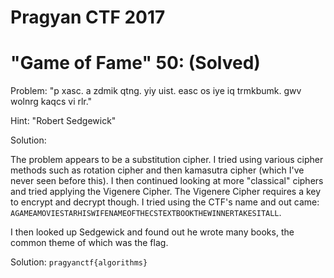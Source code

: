 # Pragyan CTF 2017

# "Game of Fame" 50: (Solved)

Problem: "p xasc. a zdmik qtng. yiy uist. easc os iye iq trmkbumk. gwv wolnrg kaqcs vi rlr."

Hint: "Robert Sedgewick"

Solution:

The problem appears to be a substitution cipher.  I tried using various cipher methods such as rotation cipher and then kamasutra cipher (which I've never seen before this).
I then continued looking at more "classical" ciphers and tried applying the Vigenere Cipher.  The Vigenere Cipher requires a key to encrypt and decrypt though.
I tried using the CTF's name and out came: `AGAMEAMOVIESTARHISWIFENAMEOFTHECSTEXTBOOKTHEWINNERTAKESITALL`.

I then looked up Sedgewick and found out he wrote many books, the common theme of which was the flag.

Solution: `pragyanctf{algorithms}`
